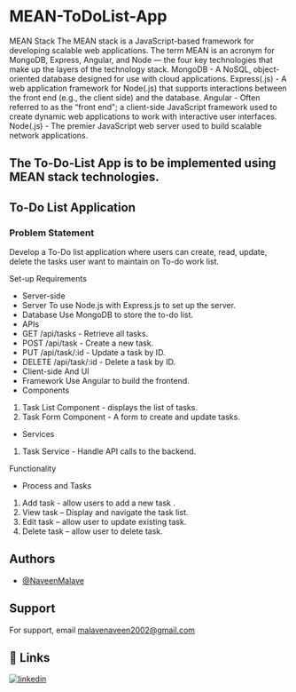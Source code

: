 # MEAN-ToDoList-App
MEAN Stack
The MEAN stack is a JavaScript-based framework for developing scalable web applications.
The term MEAN is an acronym for MongoDB, Express, Angular, and Node — the four key
technologies that make up the layers of the technology stack.
MongoDB - A NoSQL, object-oriented database designed for use with cloud applications.
Express(.js) - A web application framework for Node(.js) that supports interactions between
the front end (e.g., the client side) and the database.
Angular - Often referred to as the “front end"; a client-side JavaScript framework used to
create dynamic web applications to work with interactive user interfaces.
Node(.js) - The premier JavaScript web server used to build scalable network applications.
## The To-Do-List App is to be implemented using MEAN stack technologies.
## To-Do List Application
### Problem Statement
Develop a To-Do list application where users can create, read, update, delete the tasks user
want to maintain on To-do work list.

Set-up Requirements
- Server-side
- Server
To use Node.js with Express.js to set up the server.
- Database
Use MongoDB to store the to-do list.
- APIs
- GET /api/tasks - Retrieve all tasks.
- POST /api/task - Create a new task.
- PUT /api/task/:id - Update a task by ID.
- DELETE /api/task/:id - Delete a task by ID.
- Client-side And UI
- Framework
Use Angular to build the frontend.
- Components
1. Task List Component - displays the list of tasks.
2. Task Form Component - A form to create and update tasks.
- Services
1. Task Service - Handle API calls to the backend.

Functionality
- Process and Tasks
1. Add task - allow users to add a new task .
2. View task – Display and navigate the task list.
3. Edit task – allow user to update existing task.
4. Delete task – allow user to delete task.
## Authors

- [@NaveenMalave](https://github.com/NaveenMalave)

## Support

For support, email malavenaveen2002@gmail.com

## 🔗 Links

[![linkedin](https://img.shields.io/badge/linkedin-0A66C2?style=for-the-badge&logo=linkedin&logoColor=white)](https://www.linkedin.com/in/navanishwara-rao-malave-4ab6ba247)


